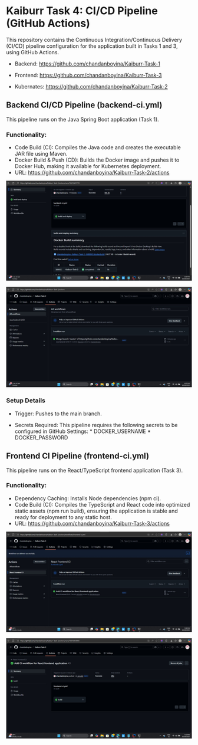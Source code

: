 # Kaiburr Task 4: CI/CD Pipeline (GitHub Actions)

This repository contains the Continuous Integration/Continuous Delivery (CI/CD) pipeline configuration for the application built in Tasks 1 and 3, using GitHub Actions.

* Backend: https://github.com/chandanboyina/Kaiburr-Task-1

* Frontend: https://github.com/chandanboyina/Kaiburr-Task-3

* Kubernates: https://github.com/chandanboyina/Kaiburr-Task-2


## Backend CI/CD Pipeline (backend-ci.yml)

This pipeline runs on the Java Spring Boot application (Task 1).

### Functionality:

* Code Build (CI): Compiles the Java code and creates the executable JAR file using Maven.
* Docker Build & Push (CD): Builds the Docker image and pushes it to Docker Hub, making it available for Kubernetes deployment.
* URL: https://github.com/chandanboyina/Kaiburr-Task-2/actions

 ![Backend1](https://github.com/chandanboyina/Kaiburr-Task-4/blob/main/backemd1.jpeg)

 ![Backend1](https://github.com/chandanboyina/Kaiburr-Task-4/blob/main/backend%202.jpeg)



### Setup Details

* Trigger: Pushes to the main branch.

* Secrets Required: This pipeline requires the following secrets to be configured in GitHub Settings:
         * DOCKER_USERNAME
         * DOCKER_PASSWORD

## Frontend CI Pipeline (frontend-ci.yml)

This pipeline runs on the React/TypeScript frontend application (Task 3).

### Functionality:

* Dependency Caching: Installs Node dependencies (npm ci).
* Code Build (CI): Compiles the TypeScript and React code into optimized static assets (npm run build), ensuring the application is stable and ready for deployment to any static host.
* URL: https://github.com/chandanboyina/Kaiburr-Task-3/actions

![Frontend](https://github.com/chandanboyina/Kaiburr-Task-4/blob/main/frontend1.jpeg)

![Frontend](https://github.com/chandanboyina/Kaiburr-Task-4/blob/main/frontend2.jpeg)


  
